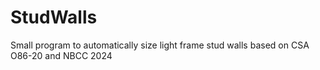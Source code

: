 # StudWalls
 Small program to automatically size light frame stud walls based on CSA O86-20 and NBCC 2024
